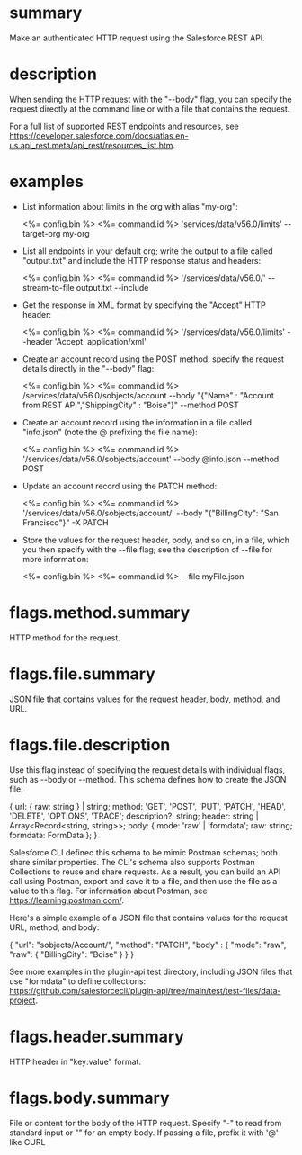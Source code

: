 # summary

Make an authenticated HTTP request using the Salesforce REST API.

# description

When sending the HTTP request with the "--body" flag, you can specify the request directly at the command line or with a file that contains the request.

For a full list of supported REST endpoints and resources, see https://developer.salesforce.com/docs/atlas.en-us.api_rest.meta/api_rest/resources_list.htm.

# examples

- List information about limits in the org with alias "my-org":

  <%= config.bin %> <%= command.id %> 'services/data/v56.0/limits' --target-org my-org

- List all endpoints in your default org; write the output to a file called "output.txt" and include the HTTP response status and headers:

  <%= config.bin %> <%= command.id %> '/services/data/v56.0/' --stream-to-file output.txt --include

- Get the response in XML format by specifying the "Accept" HTTP header:

  <%= config.bin %> <%= command.id %> '/services/data/v56.0/limits' --header 'Accept: application/xml'

- Create an account record using the POST method; specify the request details directly in the "--body" flag:

  <%= config.bin %> <%= command.id %> /services/data/v56.0/sobjects/account --body "{\"Name\" : \"Account from REST API\",\"ShippingCity\" : \"Boise\"}" --method POST

- Create an account record using the information in a file called "info.json" (note the @ prefixing the file name):

  <%= config.bin %> <%= command.id %> '/services/data/v56.0/sobjects/account' --body @info.json --method POST

- Update an account record using the PATCH method:

  <%= config.bin %> <%= command.id %> '/services/data/v56.0/sobjects/account/<Account ID>' --body "{\"BillingCity\": \"San Francisco\"}" -X PATCH

- Store the values for the request header, body, and so on, in a file, which you then specify with the --file flag; see the description of --file for more information:

  <%= config.bin %> <%= command.id %> --file myFile.json

# flags.method.summary

HTTP method for the request.

# flags.file.summary

JSON file that contains values for the request header, body, method, and URL.

# flags.file.description

Use this flag instead of specifying the request details with individual flags, such as --body or --method. This schema defines how to create the JSON file:

{
url: { raw: string } | string;
method: 'GET', 'POST', 'PUT', 'PATCH', 'HEAD', 'DELETE', 'OPTIONS', 'TRACE';
description?: string;
header: string | Array<Record<string, string>>;
body: { mode: 'raw' | 'formdata'; raw: string; formdata: FormData };
}

Salesforce CLI defined this schema to be mimic Postman schemas; both share similar properties. The CLI's schema also supports Postman Collections to reuse and share requests. As a result, you can build an API call using Postman, export and save it to a file, and then use the file as a value to this flag. For information about Postman, see https://learning.postman.com/.

Here's a simple example of a JSON file that contains values for the request URL, method, and body:

{
"url": "sobjects/Account/<Account ID>",
"method": "PATCH",
"body" : {
"mode": "raw",
"raw": {
"BillingCity": "Boise"
}
}
}

See more examples in the plugin-api test directory, including JSON files that use "formdata" to define collections: https://github.com/salesforcecli/plugin-api/tree/main/test/test-files/data-project.

# flags.header.summary

HTTP header in "key:value" format.

# flags.body.summary

File or content for the body of the HTTP request. Specify "-" to read from standard input or "" for an empty body. If passing a file, prefix it with '@' like CURL
